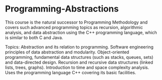 # Programming-Abstractions

This course is the natural successor to Programming Methodology and covers such advanced programming topics as recursion, algorithmic analysis, and data abstraction using the C++ programming language, which is similar to both C and Java.

Topics: Abstraction and its relation to programming. Software engineering principles of data abstraction and modularity. Object-oriented programming, fundamental data structures (such as stacks, queues, sets) and data-directed design. Recursion and recursive data structures (linked lists, trees, graphs). Introduction to time and space complexity analysis. Uses the programming language C++ covering its basic facilities.
